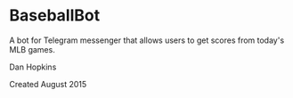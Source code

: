 # BaseballBot
A bot for Telegram messenger that allows users to get scores from today's MLB games.

Dan Hopkins

Created August 2015

